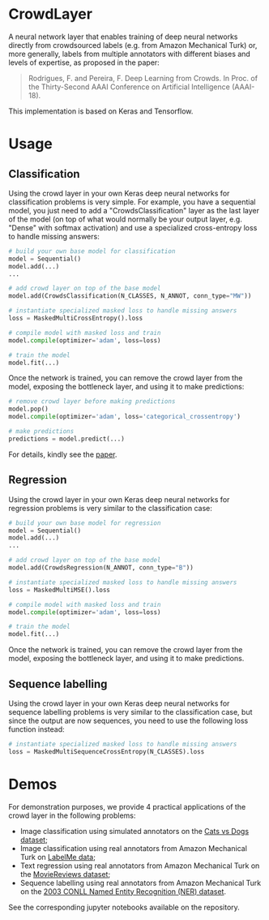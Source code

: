 # CrowdLayer
A neural network layer that enables training of deep neural networks directly from crowdsourced labels (e.g. from Amazon Mechanical Turk) or, more generally, labels from multiple annotators with different biases and levels of expertise, as proposed in the paper:

> Rodrigues, F. and Pereira, F. Deep Learning from Crowds. In Proc. of the Thirty-Second AAAI Conference on Artificial Intelligence (AAAI-18).

This implementation is based on Keras and Tensorflow.

# Usage

## Classification

Using the crowd layer in your own Keras deep neural networks for classification problems is very simple. For example, you have a sequential model, you just need to add a "CrowdsClassification" layer as the last layer of the model (on top of what would normally be your output layer, e.g. "Dense" with softmax activation) and use a specialized cross-entropy loss to handle missing answers: 

```python
# build your own base model for classification
model = Sequential()
model.add(...) 
...

# add crowd layer on top of the base model
model.add(CrowdsClassification(N_CLASSES, N_ANNOT, conn_type="MW"))

# instantiate specialized masked loss to handle missing answers
loss = MaskedMultiCrossEntropy().loss

# compile model with masked loss and train
model.compile(optimizer='adam', loss=loss)

# train the model
model.fit(...)
```

Once the network is trained, you can remove the crowd layer from the model, exposing the bottleneck layer, and using it to make predictions:

```python
# remove crowd layer before making predictions
model.pop() 
model.compile(optimizer='adam', loss='categorical_crossentropy')

# make predictions
predictions = model.predict(...)
```

For details, kindly see the [paper](http://www.fprodrigues.com/publications/deep-crowds/). 

## Regression

Using the crowd layer in your own Keras deep neural networks for regression problems is very similar to the classification case: 

```python
# build your own base model for regression
model = Sequential()
model.add(...) 
...

# add crowd layer on top of the base model
model.add(CrowdsRegression(N_ANNOT, conn_type="B"))

# instantiate specialized masked loss to handle missing answers
loss = MaskedMultiMSE().loss

# compile model with masked loss and train
model.compile(optimizer='adam', loss=loss)

# train the model
model.fit(...)
```

Once the network is trained, you can remove the crowd layer from the model, exposing the bottleneck layer, and using it to make predictions.

## Sequence labelling

Using the crowd layer in your own Keras deep neural networks for sequence labelling problems is very similar to the classification case, but since the output are now sequences, you need to use the following loss function instead:

```python
# instantiate specialized masked loss to handle missing answers
loss = MaskedMultiSequenceCrossEntropy(N_CLASSES).loss
```

# Demos

For demonstration purposes, we provide 4 practical applications of the crowd layer in the following problems:

* Image classification using simulated annotators on the [Cats vs Dogs dataset](https://www.kaggle.com/c/dogs-vs-cats);
* Image classification using real annotators from Amazon Mechanical Turk on [LabelMe data](http://labelme.csail.mit.edu/Release3.0/browserTools/php/dataset.php);
* Text regression using real annotators from Amazon Mechanical Turk on the [MovieReviews dataset](http://www.cs.cornell.edu/people/pabo/movie-review-data/);
* Sequence labelling using real annotators from Amazon Mechanical Turk on the [2003 CONLL Named Entity Recognition (NER) dataset](https://cogcomp.org/page/resource_view/81).

See the corresponding jupyter notebooks available on the repository.



